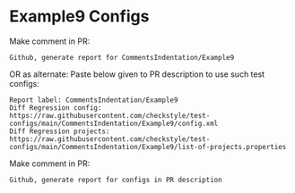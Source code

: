 # Example9 Configs
Make comment in PR:
```
Github, generate report for CommentsIndentation/Example9
```
OR as alternate:
Paste below given to PR description to use such test configs:
```
Report label: CommentsIndentation/Example9
Diff Regression config: https://raw.githubusercontent.com/checkstyle/test-configs/main/CommentsIndentation/Example9/config.xml
Diff Regression projects: https://raw.githubusercontent.com/checkstyle/test-configs/main/CommentsIndentation/Example9/list-of-projects.properties
```
Make comment in PR:
```
Github, generate report for configs in PR description
```
